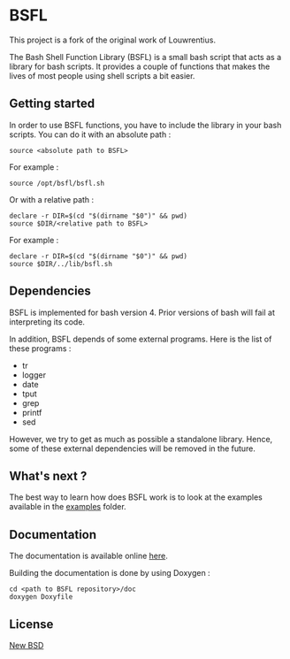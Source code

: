 # BSFL

This project is a fork of the original work of Louwrentius.

The Bash Shell Function Library (BSFL) is a small bash script that acts as a library for bash scripts. It provides a couple of functions that makes the lives of most people using shell scripts a bit easier.

## Getting started

In order to use BSFL functions, you have to include the library in your bash scripts. You can do it with an absolute path :

	source <absolute path to BSFL>

For example :

	source /opt/bsfl/bsfl.sh

Or with a relative path :

	declare -r DIR=$(cd "$(dirname "$0")" && pwd)
	source $DIR/<relative path to BSFL>

For example :

	declare -r DIR=$(cd "$(dirname "$0")" && pwd)
	source $DIR/../lib/bsfl.sh

## Dependencies

BSFL is implemented for bash version 4. Prior versions of bash will fail at interpreting its code.

In addition, BSFL depends of some external programs. Here is the list of these programs :

* tr
* logger
* date
* tput
* grep
* printf
* sed

However, we try to get as much as possible a standalone library. Hence, some of these external dependencies will be removed in the future.

## What's next ?

The best way to learn how does BSFL work is to look at the examples available in the [examples][2] folder.

## Documentation

The documentation is available online [here][3].

Building the documentation is done by using Doxygen :

	cd <path to BSFL repository>/doc
	doxygen Doxyfile

## License

[New BSD][1]

 [1]: http://opensource.org/licenses/BSD-3-Clause
 [2]: https://github.com/SkypLabs/bsfl/tree/master/examples
 [3]: http://skyplabs.github.io/bsfl
